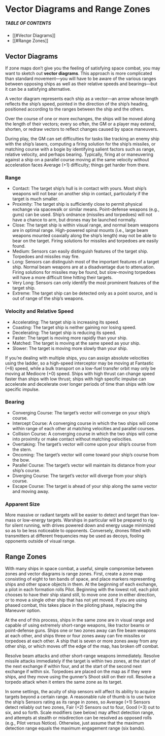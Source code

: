 # Vector Diagrams and Range Zones

##### TABLE OF CONTENTS

- [[#Vector Diagrams]]
- [[#Range Zones]]

## Vector Diagrams

If zone maps don’t give you the feeling of satisfying space combat, you may want to sketch out **vector diagrams**. This approach is more complicated than standard movement—you will have to be aware of the various ranges between opposing ships as well as their relative speeds and bearings—but it can be a satisfying alternative.

A vector diagram represents each ship as a vector—an arrow whose length reflects the ship’s speed, pointed in the direction of the ship’s heading, positioned according to the ranges between the ship and the others.

Over the course of one or more exchanges, the ships will be moved along the length of their vectors; every so often, the GM or a player may extend, shorten, or redraw vectors to reflect changes caused by space maneuvers.

During play, the GM can set difficulties for tasks like tracking an enemy ship with the ship’s lasers, computing a firing solution for the ship’s missiles, or matching course with a bogie by identifying salient factors such as range, relative velocity, and perhaps bearing. Typically, firing at or maneuvering against a ship on a parallel course moving at the same velocity without acceleration faces Average (+1) difficulty; things get harder from there.

### Range

- Contact: The target ship’s hull is in contact with yours. Most ship’s weapons will not bear on another ship in contact, particularly if the target is much smaller.
- Proximity: The target ship is sufficiently close to permit physical exchange via spacewalk or similar means. Point-defense weapons (e.g., guns) can be used. Ship’s ordnance (missiles and torpedoes) will not have a chance to arm, but drones may be launched normally.
- Close: The target ship is within visual range, and normal beam weapons are in optimal range. High-powered spinal mounts (i.e., large beam weapons mounted coaxially along the ship’s length) may not be able to bear on the target. Firing solutions for missiles and torpedoes are easily found.
- Medium: Sensors can easily distinguish features of the target ship. Torpedoes and missiles may fire.
- Long: Sensors can distinguish most of the important features of a target ship. Normal beam weapons are at a disadvantage due to attenuation. Firing solutions for missiles may be found, but slow-moving torpedoes will have a more difficult time hitting their targets.
- Very Long: Sensors can only identify the most prominent features of the target ship.
- Extreme: The target ship can be detected only as a point source, and is out of range of the ship’s weapons.

### Velocity and Relative Speed

- Accelerating: The target ship is increasing its speed.
- Coasting: The target ship is neither gaining nor losing speed.
- Decelerating: The target ship is reducing its speed.
- Faster: The target is moving more rapidly than your ship.
- Matched: The target is moving at the same speed as your ship.
- Slower: The target is moving more slowly than your ship.

If you’re dealing with multiple ships, you can assign absolute velocities using the ladder, so a high-speed interceptor may be moving at Fantastic (+6) speed, while a bulk transport on a low-fuel transfer orbit may only be moving at Mediocre (+0) speed. Ships with high thrust can change speed faster than ships with low thrust; ships with high specific impulse can accelerate and decelerate over longer periods of time than ships with low specific impulse.

### Bearing

- Converging Course: The target’s vector will converge on your ship’s course.
- Intercept Course: A converging course in which the two ships will come within range of each other at matching velocities and parallel courses.
- Collision Course: A converging course in which the two ships will come into proximity or make contact without matching velocities.
- Overtaking: The target’s vector will come upon your ship’s course from the stern.
- Oncoming: The target’s vector will come toward your ship’s course from the bow.
- Parallel Course: The target’s vector will maintain its distance from your ship’s course.
- Diverging Course: The target’s vector will diverge from your ship’s course.
- Escape Course: The target is ahead of your ship along the same vector and moving away.

### Apparent Size

More massive or radiant targets will be easier to detect and target than low-mass or low-energy targets. Warships in particular will be prepared to rig for silent running, with drives powered down and energy usage minimized so as to be less noticeable to opponents. Conversely, drones fitted with transmitters at different frequencies may be used as decoys, fooling opponents outside of visual range.

## Range Zones

With many ships in space combat, a useful, simple compromise between zones and vector diagrams is range zones. First, create a zone map consisting of eight to ten bands of space, and place markers representing ships and other space objects in them. At the beginning of each exchange, a pilot in each formation rolls Pilot. Beginning with the lowest roll, each pilot chooses to have their ship stand still, to move one zone in either direction, or to move a single other ship that has not yet moved. If you are using phased combat, this takes place in the piloting phase, replacing the Maneuver option.

At the end of this process, ships in the same zone are in visual range and capable of using extremely short-range weapons, like tractor beams or point-defense guns. Ships one or two zones away can fire beam weapons at each other, and ships three or four zones away can fire missiles or torpedoes at each other. A ship that is seven or more zones away from any other ship, or which moves off the edge of the map, has broken off combat.

Resolve beam attacks and other short-range weapons immediately. Resolve missile attacks immediately if the target is within two zones, at the start of the next exchange if within four, and at the start of the second next exchange if within six. Torpedoes are placed on the map as if they were ships, and they move using the gunner’s Shoot skill on their roll. Resolve a torpedo attack when it enters the same zone as its target.

In some settings, the acuity of ship sensors will affect its ability to acquire targets beyond a certain range. A reasonable rule of thumb is to use twice the ship’s Sensors rating as its range in zones, so Average (+1) Sensors detect reliably out two zones, Fair (+2) Sensors out to four, Good (+3) out to six, and so forth. Scale modifiers (see below) may affect detection range, and attempts at stealth or misdirection can be resolved as opposed rolls (e.g., Pilot versus Notice). Otherwise, just assume that the maximum detection range equals the maximum engagement range (six bands).